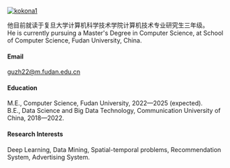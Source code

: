 

[![kokona1](https://img.shields.io/badge/kokona1-github-blue?logo=github)](https://github.com/kokona1)

他目前就读于复旦大学计算机科学技术学院计算机技术专业研究生三年级。\
He is currently pursuing a Master's Degree in Computer Science, at School of Computer Science, Fudan University, China.

#### Email
guzh22@m.fudan.edu.cn

#### Education
M.E., Computer Science, Fudan University, 2022—2025 (expected).\
B.E., Data Science and Big Data Technology, Communication University of China, 2018—2022.

#### Research Interests
Deep Learning, Data Mining, Spatial-temporal problems, Recommendation System, Advertising System.

